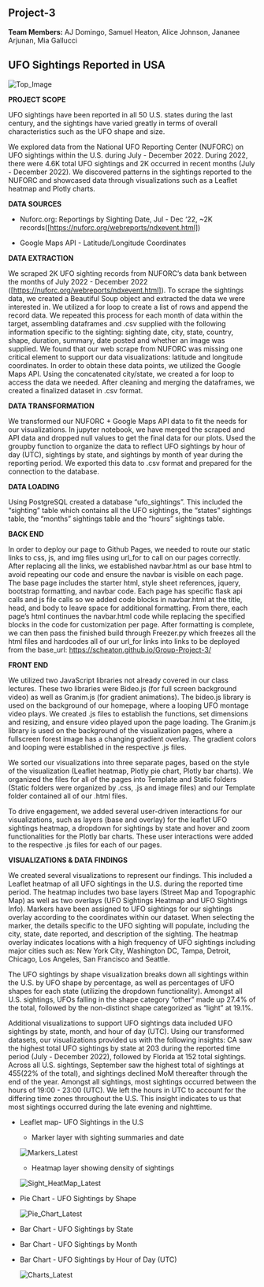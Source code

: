 ## Project-3

**Team Members:** AJ Domingo, Samuel Heaton, Alice Johnson, Jananee Arjunan, Mia Gallucci

## UFO Sightings Reported in USA

![Top_Image](https://user-images.githubusercontent.com/112193116/212521106-dba04ca4-6526-45c1-bf1b-af28998a25a7.png)

**PROJECT SCOPE**

 UFO sightings have been reported in all 50 U.S. states during the last century, and the sightings have varied greatly in terms of overall characteristics such as the  UFO shape and size. 


  We explored data from the National UFO Reporting Center (NUFORC) on UFO sightings within the U.S. during July - December 2022. During 2022, there were 4.6K total UFO sightings and 2K occurred in recent months (July - December 2022). 
We discovered patterns in the sightings reported to the NUFORC and showcased data through visualizations such as a Leaflet heatmap and Plotly charts.

**DATA SOURCES**

 * Nuforc.org: Reportings by Sighting Date, Jul - Dec ‘22, ~2K records([https://nuforc.org/webreports/ndxevent.html])

 * Google Maps API - Latitude/Longitude Coordinates

**DATA EXTRACTION**

  We scraped 2K UFO sighting records from NUFORC’s data bank between the months of July 2022 - December 2022 ([https://nuforc.org/webreports/ndxevent.html]). To scrape  the sightings data, we created a Beautiful Soup object and extracted the data we were interested in. We utilized a for loop to create a list of rows and append the record data. We repeated this process for each month of data within the target, assembling dataframes and .csv supplied with the following information specific to the sighting: sighting date, city, state, country, shape, duration, summary, date posted and whether an image was supplied. 
We found that our web scrape from NUFORC was missing one critical element to support our data visualizations: latitude and longitude coordinates. In order to obtain these data points, we utilized the Google Maps API. Using the concatenated city/state, we created a for loop to access the data we needed. After cleaning and merging the dataframes, we created a finalized dataset in .csv format.

**DATA TRANSFORMATION**

  We transformed our NUFORC + Google Maps API data to fit the needs for our visualizations. In jupyter notebook, we have merged the scraped and API data and dropped  null values to get the final data for our plots. Used the groupby function to organize the data to reflect UFO sightings by hour of day (UTC), sightings by state, and sightings by month of year during the reporting period. We exported this data to .csv format and prepared for the connection to the database.

**DATA LOADING**

  Using PostgreSQL created a  database “ufo_sightings”. This included the “sighting” table which contains all the UFO sightings, the “states” sightings table, the “months” sightings table and the “hours” sightings table. 

**BACK END**

  In order to deploy our page to Github Pages, we needed to route our static links to css, js, and img files using url_for to call on our pages correctly. After replacing all the links, we established navbar.html as our base html to avoid repeating our code and ensure the navbar is visible on each page. The base page includes the starter html, style sheet references, jquery, bootstrap formatting, and navbar code.  Each page has specific flask api calls and js file calls so we added code blocks in navbar.html at the title, head, and body to leave space for additional formatting. From there, each page’s html continues the navbar.html code while replacing the specified blocks in the code for customization per page. After formatting is complete, we can then pass the finished build through Freezer.py which freezes all the html files and hardcodes all of our url_for links into links to be deployed from the base_url: https://scheaton.github.io/Group-Project-3/

**FRONT END**

  We utilized two JavaScript libraries not already covered in our class lectures. These two libraries were Bideo.js (for full screen background video) as well as Granim.js (for gradient animations). The bideo.js library is used on the background of our homepage, where a looping UFO montage video plays. We created .js files to establish the functions, set dimensions and resizing, and ensure video played upon the page loading. The Granim.js library is used on the background of the visualization pages, where a fullscreen forest image has a changing gradient overlay. The gradient colors and looping were established in the respective .js files.
  
  We sorted our visualizations into three separate pages, based on the style of the visualization (Leaflet heatmap, Plotly pie chart, Plotly bar charts). We organized the files for all of the pages into Template and Static folders (Static folders were organized by .css, .js and image files) and our Template folder contained all of our .html files.
  
  To drive engagement, we added several user-driven interactions for our visualizations, such as layers (base and overlay) for the leaflet UFO sightings heatmap, a dropdown for sightings by state and hover and zoom functionalities for the Plotly bar charts. These user interactions were added to the respective .js files for each of our pages. 

**VISUALIZATIONS & DATA FINDINGS**

  We created several visualizations to represent our findings. This included a Leaflet heatmap of all UFO sightings in the U.S. during the reported time period. The heatmap includes two base layers (Street Map and Topographic Map) as well as two overlays (UFO Sightings Heatmap and UFO Sightings Info). Markers have been assigned to UFO sightings for our sightings overlay according to the coordinates within our dataset. When selecting the marker, the details specific to the UFO sighting will populate, including the city, state, date reported, and description of the sighting. The heatmap overlay indicates locations with a high frequency of UFO sightings including major cities such as: New York City, Washington DC, Tampa, Detroit, Chicago, Los Angeles, San Francisco and Seattle. 
  
  The UFO sightings by shape visualization breaks down all sightings within the U.S. by UFO shape by percentage, as well as percentages of UFO shapes for each state (utilizing the dropdown functionality). Amongst all U.S. sightings, UFOs falling in the shape category “other” made up 27.4% of the total, followed by the non-distinct shape categorized as “light” at 19.1%.

  Additional visualizations to support UFO sightings data included UFO sightings by state, month, and hour of day (UTC). Using our transformed datasets, our visualizations provided us with the following insights: CA saw the highest total UFO sightings by state at 203 during the reported time period (July - December 2022), followed by Florida at 152 total sightings. Across all U.S. sightings, September saw the highest total of sightings at 455(22% of the total), and sightings declined MoM thereafter through the end of the year. Amongst all sightings, most sightings occurred between the hours of 19:00 - 23:00 (UTC). We left the hours in UTC to account for the differing time zones throughout the U.S. This insight indicates to us that most sightings occurred during the late evening and nighttime. 


* Leaflet map- UFO Sightings in the U.S 
   * Marker layer with sighting summaries and date
   
   ![Markers_Latest](https://user-images.githubusercontent.com/112193116/213015028-991493d4-cf69-462d-9c09-b16421b807c1.png)
  
   * Heatmap layer showing density of sightings 
   
   ![Sight_HeatMap_Latest](https://user-images.githubusercontent.com/112193116/213014415-872b108d-d09d-437a-b86b-4ef2d36196bc.png)
     
* Pie Chart - UFO Sightings by Shape 

    ![Pie_Chart_Latest](https://user-images.githubusercontent.com/112193116/213014407-e8dcae96-e58f-477e-b4a4-3682404541a2.png)
  
* Bar Chart - UFO Sightings by State 

* Bar Chart - UFO Sightings by Month 

* Bar Chart - UFO Sightings by Hour of Day (UTC)  

   ![Charts_Latest](https://user-images.githubusercontent.com/112193116/213014784-373279e4-b8e1-41aa-9641-907bff539354.png)

 





